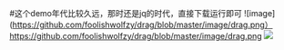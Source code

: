 #这个demo年代比较久远，那时还是jq的时代，直接下载运行即可
![image](https://github.com/foolishwolfzy/drag/blob/master/image/drag.png）
https://github.com/foolishwolfzy/drag/blob/master/image/drag.png
![](https://p3-juejin.byteimg.com/tos-cn-i-k3u1fbpfcp/c1ea42e280914c58a74efff57ac899f4~tplv-k3u1fbpfcp-watermark.image)
